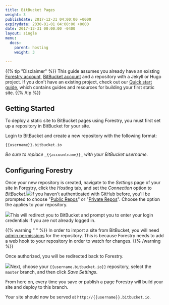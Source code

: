 ```yaml
---
title: BitBucket Pages
weight: 3
publishdate: 2017-12-31 04:00:00 +0000
expirydate: 2030-01-01 04:00:00 +0000
date: 2017-12-31 00:00:00 -0400
layout: single
menu:
  docs:
    parent: hosting
    weight: 3

---
```

{{% tip "Disclaimer" %}}
This guide assumes you already have an existing [Forestry account](https://app.forestry.io/signup), [BitBucket account](https://bitbucket.org/account/signup/) and a repository with a Jekyll or Hugo project. If you don't have an existing project, check out our [Quick start guide](/docs/welcome/quick-start), which contains guides and resources for building your first static site.
{{% /tip %}}

## Getting Started

To deploy a static site to BitBucket pages using Forestry, you must first set up a repository in BitBucket for your site.

Login to BitBucket and create a new repository with the following format:

`{{username}}.bitbucket.io`

_Be sure to replace_ `_{{accountname}}_` _with your BitBucket username._

## Configuring Forestry

Once your new repository is created, navigate to the _Settings_ page of your site in Forestry, click the _Hosting_ tab, and set the _Connection_ option to _BitBucket_.![](/uploads/2018/01/52.png)If you haven't authenticated with GitHub before, you'll be prompted to choose "[Public Repos](https://help.github.com/articles/making-a-private-repository-public/)" or "[Private Repos](https://help.github.com/articles/making-a-public-repository-private/)". Choose the option the applies to your repository.

![](/uploads/2018/01/7.png)This will redirect you to BitBucket and prompt you to enter your login credentials if you are not already logged in.

{{% warning " " %}}
In order to import a site from BitBucket, you will need [admin permissions](https://confluence.atlassian.com/bitbucketserver/using-project-permissions-776639801.html) for the repository. This is because Forestry needs to add a web hook to your repository in order to watch for changes.
{{% /warning %}}

Once authorized, you will be redirected back to Forestry.

![](/uploads/2018/01/53.png)Next, choose your `{{username.bitbucket.io}}` repository, select the `master` branch, and then click _Save Settings_.

From here on, every time you save or publish a page Forestry will build your site and deploy to this branch.

Your site should now be served at `http://{{username}}.bitbucket.io`.